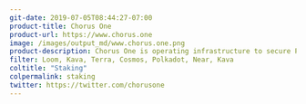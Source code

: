 ```yaml
---
git-date: 2019-07-05T08:44:27-07:00
product-title: Chorus One
product-url: https://www.chorus.one
image: /images/output_md/www.chorus.one.png
product-description: Chorus One is operating infrastructure to secure Proof-of-Stake blockchain networks.
filter: Loom, Kava, Terra, Cosmos, Polkadot, Near, Kava
coltitle: "Staking"
colpermalink: staking
twitter: https://twitter.com/chorusone
---
```

